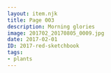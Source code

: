 ```yaml
---
layout: item.njk
title: Page 003
description: Morning glories
image: 201702_20170805_0009.jpg
date: 2017-02-01
ID: 2017-red-sketchbook
tags:  
- plants
---
```


